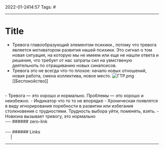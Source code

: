 2022-01-2414:57
Tags: #

---
# Title
- Тревога главообразующий элементом психики., потому что тревога является мотиватором развития нашей психики. Это сигнал о том новая ситуация, на которую мы не имеем или еще не нашли ответа и решения, что требует от нас затраты сил на увмственую деятельноть по отращиванию новых синапсисов. 
- Тревога это не всегда что-то плохое: начало новых отношений, новая работа, смена коллектива, новое место.
![ГТР.png](app://local/D%3A%5CGDrive%5CmySynsStorage%5CMySkills%5Cmind%5CT-psyho%5C%D0%93%D0%A2%D0%A0.png?1643356532134)
[[Беспокойство]]
</br>
- Тревога — это хорошо и нормально. Проблемы  — это хорошо и неизбежно. 
- Индикатор что то то не впорядке
- Хроническая появлятся в виду игнорирования поребности в развитии или избегания столкновения с трудностями. Трудность выбора уйти, поменять, взять.
- Новизна вызывает тревогу, это нормально

</br>
---
###### zero-link </br>

</br>
---
###### Links </br>
 &emsp; | &emsp; 


---